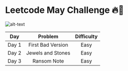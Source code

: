 # Leetcode May Challenge :fire:🧠
![alt-text](https://assets.leetcode.com/static_assets/public/images/LeetCode_Sharing.png "Leetcode May Challenge")


|Day | Problem | Difficulty
|:---:|:------:|:---------:| 
|Day 1|First Bad Version| Easy|
|Day 2|Jewels and Stones| Easy|
|Day 3|Ransom Note| Easy|
